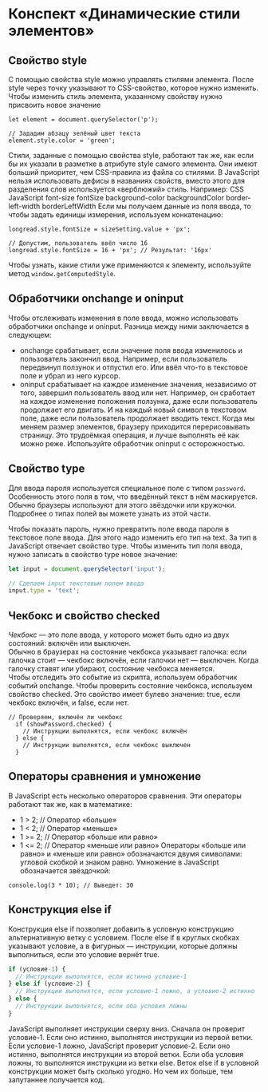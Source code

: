 # Конспект «Динамические стили элементов»
## Свойство style
С помощью свойства style можно управлять стилями элемента. После style через точку указывают то CSS-свойство, которое нужно изменить. Чтобы изменить стиль элемента, указанному свойству нужно присвоить новое значение

```JS
let element = document.querySelector('p');

// Зададим абзацу зелёный цвет текста
element.style.color = 'green';
```
Стили, заданные с помощью свойства style, работают так же, как если бы их указали в разметке в атрибуте style самого элемента. Они имеют больший приоритет, чем CSS-правила из файла со стилями.
В JavaScript нельзя использовать дефисы в названиях свойств, вместо этого для разделения слов используется «верблюжий» стиль. Например:
CSS	JаvaScript
font-size	fontSize
background-color	backgroundColor
border-left-width	borderLeftWidth
Если мы получаем данные из поля ввода, то чтобы задать единицы измерения, используем конкатенацию:

```JS
longread.style.fontSize = sizeSetting.value + 'px';

// Допустим, пользователь ввёл число 16
longread.style.fontSize = 16 + 'px'; // Результат: '16px'
```

Чтобы узнать, какие стили уже применяются к элементу, используйте метод `window.getComputedStyle`.
## Обработчики onchange и oninput
Чтобы отслеживать изменения в поле ввода, можно использовать обработчики onchange и oninput. Разница между ними заключается в следующем:
* 	onchange срабатывает, если значение поля ввода изменилось и пользователь закончил ввод. Например, если пользователь передвинул ползунок и отпустил его. Или ввёл что-то в текстовое поле и убрал из него курсор.
* 	oninput срабатывает на каждое изменение значения, независимо от того, завершил пользователь ввод или нет. Например, он сработает на каждое изменение положения ползунка, даже если пользователь продолжает его двигать. И на каждый новый символ в текстовом поле, даже если пользователь продолжает вводить текст.
Когда мы меняем размер элементов, браузеру приходится перерисовывать страницу. Это трудоёмкая операция, и лучше выполнять её как можно реже. Используйте обработчик oninput с осторожностью.
## Свойство type
Для ввода пароля используется специальное поле с типом `password`. Особенность этого поля в том, что введённый текст в нём маскируется. Обычно браузеры используют для этого звёздочки или кружочки. Подробнее о типах полей вы можете узнать из этой части.  

Чтобы показать пароль, нужно превратить поле ввода пароля в текстовое поле ввода. Для этого надо изменить его тип на text. За тип в JavaScript отвечает свойство type. Чтобы изменить тип поля ввода, нужно записать в свойство type новое значение:
```js
let input = document.querySelector('input');

// Сделаем input текстовым полем ввода
input.type = 'text';
```
## Чекбокс и свойство checked
*Чекбокс* — это поле ввода, у которого может быть одно из двух состояний: включён или выключен.  
Обычно в браузерах на состояние чекбокса указывает галочка: если галочка стоит — чекбокс включён, если галочки нет — выключен. Когда галочку ставят или убирают, состояние чекбокса меняется.  
Чтобы отследить это событие из скрипта, используем обработчик событий onchange.
Чтобы проверить состояние чекбокса, используем свойство checked. Это свойство имеет булево значение: true, если чекбокс включён, и false, если нет.

```JS
// Проверяем, включён ли чекбокс
  if (showPassword.checked) {
    // Инструкции выполнятся, если чекбокс включён
  } else {
    // Инструкции выполнятся, если чекбокс выключен
  }
```  
## Операторы сравнения и умножение
В JavaScript есть несколько операторов сравнения. Эти операторы работают так же, как в математике:
* 1 > 2;  // Оператор «больше»  
* 1 < 2;  // Оператор «меньше»  
* 1 >= 2; // Оператор «больше или равно»
* 1 <= 2; // Оператор «меньше или равно»
Операторы «больше или равно» и «меньше или равно» обозначаются двумя символами: угловой скобкой и знаком равно.
Умножение в JavaScript обозначается звёздочкой:
```JS
console.log(3 * 10); // Выведет: 30
```
## Конструкция else if
Конструкция else if позволяет добавить в условную конструкцию альтернативную ветку с условием. После else if в круглых скобках указывают условие, а в фигурных — инструкции, которые должны выполниться, если это условие вернёт true.
```js
if (условие-1) {
  // Инструкции выполнятся, если истинно условие-1
} else if (условие-2) {
  // Инструкции выполнятся, если условие-1 ложно, а условие-2 истинно
} else {
  // Инструкции выполнятся, если оба условия ложны
}
```
JavaScript выполняет инструкции сверху вниз. Сначала он проверит условие-1. Если оно истинно, выполнятся инструкции из первой ветки. Если условие-1 ложно, JavaScript проверит условие-2. Если оно истинно, выполнятся инструкции из второй ветки. Если оба условия ложны, то выполнятся инструкции из ветки else.
Веток else if в условной конструкции может быть сколько угодно. Но чем их больше, тем запутаннее получается код.


